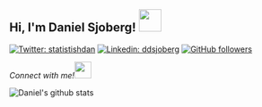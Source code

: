 <h2> Hi, I'm Daniel Sjoberg! <img src="https://media.giphy.com/media/KjuQizGwJCsgoYdziS/giphy.gif" width="40"></h2>


[![Twitter: statistishdan](https://img.shields.io/twitter/follow/statistishdan?style=social)](https://twitter.com/statistishdan)
[![Linkedin: ddsjoberg](https://img.shields.io/badge/-ddsjoberg-blue?style=flat-square&logo=Linkedin&logoColor=white&link=https://www.linkedin.com/in/ddsjoberg/)](https://www.linkedin.com/in/ddsjoberg/)
[![GitHub followers](https://img.shields.io/github/followers/ddsjoberg?style=social)](https://github.com/ddsjoberg)

<em>Connect with me!</em><img src="https://media.giphy.com/media/lrVuooYgsbMmCt7IPG/giphy.gif" width="30">

![Daniel's github stats](https://github-readme-stats.vercel.app/api?username=ddsjoberg&count_private=true&show_icons=true&theme=solarized-light)

<!--
**ddsjoberg/ddsjoberg** is a ✨ _special_ ✨ repository because its `README.md` (this file) appears on your GitHub profile.

Here are some ideas to get you started:

- 🔭 I’m currently working on ...
- 🌱 I’m currently learning ...
- 👯 I’m looking to collaborate on ...
- 🤔 I’m looking for help with ...
- 💬 Ask me about ...
- 📫 How to reach me: ...
- 😄 Pronouns: ...
- ⚡ Fun fact: ...
-->
